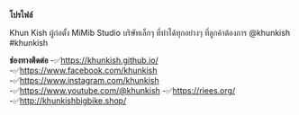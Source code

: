 **โปรไฟล์**

Khun Kish ผู้ก่อตั้ง MiMib Studio บริษัทเล็กๆ ที่ทำได้ทุกอย่างๆ ที่ลูกค้าต้องการ @khunkish #khunkish



**ช่องทางติดต่อ**
-✅https://khunkish.github.io/
-✅https://www.facebook.com/khunkish
-✅https://www.instagram.com/khunkish
-✅https://www.youtube.com/@khunkish
-✅https://riees.org/
-✅http://khunkishbigbike.shop/

